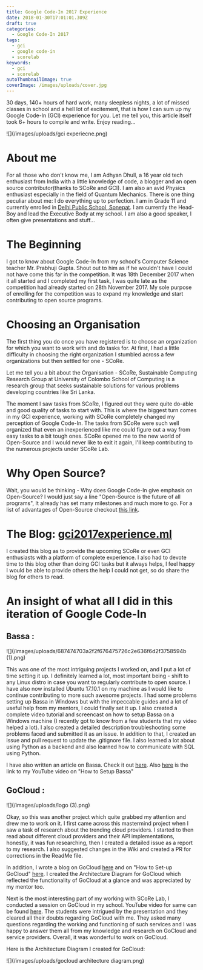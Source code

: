 ```yaml
---
title: Google Code-In 2017 Experience
date: 2018-01-30T17:01:01.309Z
draft: true
categories:
  - Google Code-In 2017
tags:
  - gci
  - google code-in
  - scorelab
keywords:
  - gci
  - scorelab
autoThumbnailImage: true
coverImage: /images/uploads/cover.jpg
---
```

30 days, 140+ hours of hard work, many sleepless nights, a lot of missed classes in school and a hell lot of excitement, that is how I can sum up my Google Code-In (GCI) experience for you. Let me tell you, this article itself took 6+ hours to compile and write. Enjoy reading...

![](/images/uploads/gci experiecne.png)

# About me

For all those who don't know me, I am Adhyan Dhull, a 16 year old tech enthusiast from India with a little knowledge of code, a blogger and an open source contributor(thanks to SCoRe and GCI). I am also an avid Physics enthusiast especially in the field of Quantum Mechanics. There is one thing peculiar about me: I do everything up to perfection. I am in Grade 11 and currently enrolled in [Delhi Public School, Sonepat](https://dps.in). I am currently the Head-Boy and lead the Executive Body at my school. I am also a good speaker, I often give presentations and stuff...

# The Beginning

I got to know about Google Code-In from my school's Computer Science teacher Mr. Prabhuji Gupta. Shout out to him as if he wouldn't have  I could not have come this far in the competition. It was 18th December 2017 when it all started and I completed my first task, I was quite late as the competition had already started on 28th November 2017. My sole purpose of enrolling for the competition was to expand my knowledge and start contributing to open source programs. 

# Choosing an Organisation

The first thing you do once you have registered is to choose an organization for which you want to work with and do tasks for. At first, I had a little difficulty in choosing the right organization I stumbled across a few organizations but then settled for one - SCoRe. 

Let me tell you a bit about the Organisation - SCoRe,  Sustainable Computing Research Group at University of Colombo School of Computing is a research group that seeks sustainable solutions for various problems developing countries like Sri Lanka. 

The moment I saw tasks from SCoRe, I figured out they were quite do-able and good quality of tasks to start with. This is where the biggest turn comes in my GCI experience, working with SCoRe completely changed my perception of Google Code-In. The tasks from SCoRe were such well organized that even an inexperienced like me could figure out a way from easy tasks to a bit tough ones. SCoRe opened me to the new world of Open-Source and I would never like to exit it again, I'll keep contributing to the numerous projects under SCoRe Lab.

# Why Open Source?

Wait, you would be thinking - Why does Google Code-In give emphasis on Open-Source? I would just say a line "Open-Source is the future of all programs", It already has set many milestones and much more to go. For a list of advantages of Open-Source checkout [this link](https://opensource.com/article/17/8/enterprise-open-source-advantages).

# The Blog: [gci2017experience.ml](https://gci2017experience.ml)

I created this blog as to provide the upcoming SCoRe or even GCI enthusiasts with a platform of complete experience. I also had to devote time to this blog other than doing GCI tasks but it always helps, I feel happy I would be able to provide others the help I could not get, so do share the blog for others to read.

# An insight of what all I did in this iteration of Google Code-In

## Bassa :

![](/images/uploads/687474703a2f2f676475726c2e636f6d2f3758594b (1).png)

This was one of the most intriguing projects I worked on, and I put a lot of time setting it up. I definitely learned a lot, most important being - shift to any Linux distro in case you want to regularly contribute to open source. I have also now installed Ubuntu 17.10.1 on my machine as I would like to continue contributing to more such awesome projects. I had some problems setting up Bassa in Windows but with the impeccable guides and a lot of useful help from my mentors, I could finally set it up. I also created a complete video tutorial and screencast on how to setup Bassa on a Windows machine (I recently got to know from a few students that my video helped a lot). I also created a detailed description troubleshooting some problems faced and submitted it as an issue. In addition to that, I created an issue and pull request to update the .gitignore file. I also learned a lot about using Python as a backend and also learned how to communicate with SQL using Python. 

I have also written an article on Bassa. Check it out [here](http://www.gci2017experience.ml/2018/01/bassa-automated-download-queue.html). Also [here](https://youtu.be/QAQaThaUOgE) is the link to my YouTube video on "How to  Setup Bassa"



## GoCloud : 

![](/images/uploads/logo (3).png)

Okay, so this was another project which quite grabbed my attention and drew me to work on it. I first came across this mastermind project when I saw a task of research about the trending cloud providers. I started to then read about different cloud providers and their API implementations, honestly, it was fun researching, then I created a detailed issue as a report to my research. I also suggested changes in the Wiki and created a PR for corrections in the ReadMe file. 

In addition, I wrote a blog on GoCloud [here](http://www.gci2017experience.ml/2018/01/gocloud-cloud-services-library-for-go.html) and on "How to Set-up GoCloud" [here](http://www.gci2017experience.ml/2018/01/gocloud-how-to-set-it-up.html). I created the Architecture Diagram for GoCloud which reflected the functionality of GoCloud at a glance and was appreciated by my mentor too. 

Next is the most interesting part of my working with SCoRe Lab, I conducted a session on GoCloud in my school. YouTube video for same can be found [here](https://youtu.be/dx8_lcbsb8c). The students were intrigued by the presentation and they cleared all their doubts regarding GoCloud with me. They asked many questions regarding the working and functioning of such services and I was happy to answer them all from my knowledge and research on GoCloud and service providers. Overall, it was wonderful to work on GoCloud.



Here is the Architecture Diagram I created for GoCloud:

![](/images/uploads/gocloud architecture diagram.png)
